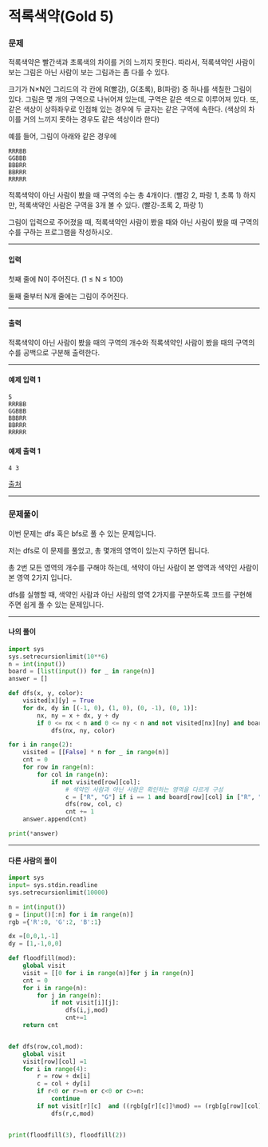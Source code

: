 # 적록색약(Gold 5)

### 문제

적록색약은 빨간색과 초록색의 차이를 거의 느끼지 못한다. 따라서, 적록색약인 사람이 보는 그림은 아닌 사람이 보는 그림과는 좀 다를 수 있다.   

크기가 N×N인 그리드의 각 칸에 R(빨강), G(초록), B(파랑) 중 하나를 색칠한 그림이 있다. 그림은 몇 개의 구역으로 나뉘어져 있는데, 구역은 같은 색으로 이루어져 있다. 또, 같은 색상이 상하좌우로 인접해 있는 경우에 두 글자는 같은 구역에 속한다. (색상의 차이를 거의 느끼지 못하는 경우도 같은 색상이라 한다)   

예를 들어, 그림이 아래와 같은 경우에   

~~~
RRRBB
GGBBB
BBBRR
BBRRR
RRRRR
~~~

적록색약이 아닌 사람이 봤을 때 구역의 수는 총 4개이다. (빨강 2, 파랑 1, 초록 1) 하지만, 적록색약인 사람은 구역을 3개 볼 수 있다. (빨강-초록 2, 파랑 1)   

그림이 입력으로 주어졌을 때, 적록색약인 사람이 봤을 때와 아닌 사람이 봤을 때 구역의 수를 구하는 프로그램을 작성하시오.   

---

#### 입력

첫째 줄에 N이 주어진다. (1 ≤ N ≤ 100)   

둘째 줄부터 N개 줄에는 그림이 주어진다.   

---

#### 출력

적록색약이 아닌 사람이 봤을 때의 구역의 개수와 적록색약인 사람이 봤을 때의 구역의 수를 공백으로 구분해 출력한다.   

---

#### 예제 입력 1
~~~
5
RRRBB
GGBBB
BBBRR
BBRRR
RRRRR
~~~

#### 예제 출력 1
~~~
4 3
~~~

[출처](https://www.acmicpc.net/problem/10026)

---

### 문제풀이

이번 문제는 dfs 혹은 bfs로 풀 수 있는 문제입니다.   

저는 dfs로 이 문제를 풀었고, 총 몇개의 영역이 있는지 구하면 됩니다.   

총 2번 모든 영역의 개수를 구해야 하는데, 색약이 아닌 사람이 본 영역과 색약인 사람이 본 영역 2가지 입니다.   

dfs를 실행할 때, 색약인 사람과 아닌 사람의 영역 2가지를 구분하도록 코드를 구현해 주면 쉽게 풀 수 있는 문제입니다.   

---

#### 나의 풀이

~~~python
import sys
sys.setrecursionlimit(10**6)
n = int(input())
board = [list(input()) for _ in range(n)]
answer = []

def dfs(x, y, color):
    visited[x][y] = True
    for dx, dy in [(-1, 0), (1, 0), (0, -1), (0, 1)]:
        nx, ny = x + dx, y + dy
        if 0 <= nx < n and 0 <= ny < n and not visited[nx][ny] and board[nx][ny] in color:
            dfs(nx, ny, color)

for i in range(2):
    visited = [[False] * n for _ in range(n)]
    cnt = 0
    for row in range(n):
        for col in range(n):
            if not visited[row][col]:
                # 색약인 사람과 아닌 사람은 확인하는 영역을 다르게 구성
                c = ["R", "G"] if i == 1 and board[row][col] in ["R", "G"] else board[row][col]
                dfs(row, col, c)
                cnt += 1
    answer.append(cnt)

print(*answer)
~~~

---

#### 다른 사람의 풀이

~~~python
import sys
input= sys.stdin.readline
sys.setrecursionlimit(10000)

n = int(input())
g = [input()[:n] for i in range(n)]
rgb ={'R':0, 'G':2, 'B':1}

dx =[0,0,1,-1]
dy = [1,-1,0,0]

def floodfill(mod):
	global visit
	visit = [[0 for i in range(n)]for j in range(n)]
	cnt = 0
	for i in range(n):
		for j in range(n):
			if not visit[i][j]:
				dfs(i,j,mod)
				cnt+=1
	return cnt


def dfs(row,col,mod):
	global visit
	visit[row][col] =1
	for i in range(4):
		r = row + dx[i]
		c = col + dy[i]
		if r<0 or r>=n or c<0 or c>=n:
			continue
		if not visit[r][c]  and ((rgb[g[r][c]]%mod) == (rgb[g[row][col]]%mod)):
			dfs(r,c,mod)


print(floodfill(3), floodfill(2))
~~~
